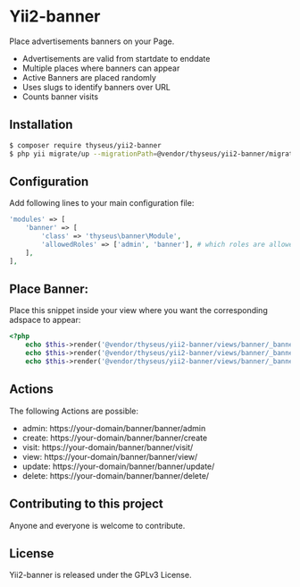 # Yii2-banner

Place advertisements banners on your Page.
- Advertisements are valid from startdate to enddate
- Multiple places where banners can appear
- Active Banners are placed randomly 
- Uses slugs to identify banners over URL
- Counts banner visits

## Installation

```bash
$ composer require thyseus/yii2-banner
$ php yii migrate/up --migrationPath=@vendor/thyseus/yii2-banner/migrations
```

## Configuration

Add following lines to your main configuration file:

```php
'modules' => [
    'banner' => [
        'class' => 'thyseus\banner\Module',
        'allowedRoles' => ['admin', 'banner'], # which roles are allowed to administrate banners?
    ],
],
```

## Place Banner:

Place this snippet inside your view where you want the corresponding adspace to appear:
```php
<?php
    echo $this->render('@vendor/thyseus/yii2-banner/views/banner/_banner', ['adspace' => 'location_header_top']);
    echo $this->render('@vendor/thyseus/yii2-banner/views/banner/_banner', ['adspace' => 'location_header_right']);
    echo $this->render('@vendor/thyseus/yii2-banner/views/banner/_banner', ['adspace' => 'location_header_bottom']);
```
## Actions

The following Actions are possible:

* admin:  https://your-domain/banner/banner/admin
* create: https://your-domain/banner/banner/create
* visit:  https://your-domain/banner/banner/visit/<slug>
* view:   https://your-domain/banner/banner/view/<slug>
* update: https://your-domain/banner/banner/update/<slug>
* delete: https://your-domain/banner/banner/delete/<slug>

## Contributing to this project

Anyone and everyone is welcome to contribute.

## License

Yii2-banner is released under the GPLv3 License.
